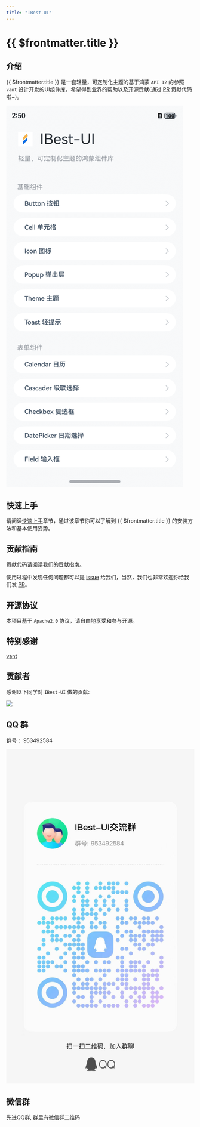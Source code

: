 ```yaml
---
title: "IBest-UI"
---
```


# {{ $frontmatter.title }}

## 介绍

{{ $frontmatter.title }} 是一套轻量，可定制化主题的基于鸿蒙 `API 12` 的参照 `vant` 设计开发的UI组件库，希望得到业界的帮助以及开源贡献(通过 [PR](https://github.com/ibestservices/ibest-ui/pulls) 贡献代码啦~)。

![{{ $frontmatter.title }}](IBest-UI.png)

## 快速上手

请阅读[快速上手](../quickstart/index)章节，通过该章节你可以了解到 {{ $frontmatter.title }} 的安装方法和基本使用姿势。

## 贡献指南

贡献代码请阅读我们的[贡献指南](../contribution/)。

使用过程中发现任何问题都可以提 [issue](https://github.com/ibestservices/ibest-ui/issues) 给我们，当然，我们也非常欢迎你给我们发 [PR](https://github.com/ibestservices/ibest-ui/pulls)。

## 开源协议

本项目基于 `Apache2.0` 协议，请自由地享受和参与开源。

## 特别感谢

[vant](https://vant-contrib.gitee.io/vant/#/zh-CN/home)

## 贡献者

感谢以下同学对 `IBest-UI` 做的贡献:

<a target="_blank" href="https://github.com/ibestservices/ibest-ui/graphs/contributors">
  <img src="https://contrib.rocks/image?repo=ibestservices/ibest-ui" />
</a>

## QQ 群

群号： 953492584

![QQ群:953492584](./qq.jpg)

## 微信群

先进QQ群, 群里有微信群二维码